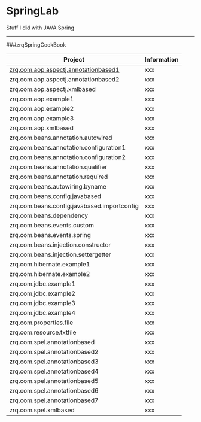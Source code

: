 # SpringLab
Stuff I did with JAVA Spring

------

###zrqSpringCookBook


Project | Information
--- | ---
[zrq.com.aop.aspectj.annotationbased1](https://github.com/rdquintas/SpringLab/tree/master/zrqSpringCookBook/src/main/java/zrq/com/aop/aspectj/annotationbased1) | xxx
zrq.com.aop.aspectj.annotationbased2 | xxx
zrq.com.aop.aspectj.xmlbased | xxx
zrq.com.aop.example1 | xxx
zrq.com.aop.example2 | xxx
zrq.com.aop.example3 | xxx
zrq.com.aop.xmlbased | xxx
zrq.com.beans.annotation.autowired | xxx
zrq.com.beans.annotation.configuration1 | xxx
zrq.com.beans.annotation.configuration2 | xxx
zrq.com.beans.annotation.qualifier | xxx
zrq.com.beans.annotation.required | xxx
zrq.com.beans.autowiring.byname | xxx
zrq.com.beans.config.javabased | xxx
zrq.com.beans.config.javabased.importconfig | xxx
zrq.com.beans.dependency | xxx
zrq.com.beans.events.custom | xxx
zrq.com.beans.events.spring | xxx
zrq.com.beans.injection.constructor | xxx
zrq.com.beans.injection.settergetter | xxx
zrq.com.hibernate.example1 | xxx
zrq.com.hibernate.example2 | xxx
zrq.com.jdbc.example1 | xxx
zrq.com.jdbc.example2 | xxx
zrq.com.jdbc.example3 | xxx
zrq.com.jdbc.example4 | xxx
zrq.com.properties.file | xxx
zrq.com.resource.txtfile | xxx
zrq.com.spel.annotationbased | xxx
zrq.com.spel.annotationbased2 | xxx
zrq.com.spel.annotationbased3 | xxx
zrq.com.spel.annotationbased4 | xxx
zrq.com.spel.annotationbased5 | xxx
zrq.com.spel.annotationbased6 | xxx
zrq.com.spel.annotationbased7 | xxx
zrq.com.spel.xmlbased | xxx


